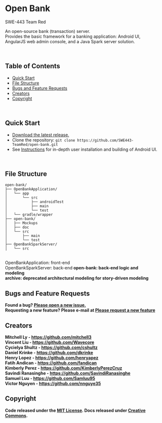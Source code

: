 <h1>Open Bank</h1>
SWE-443 Team Red

An open-source bank (transaction) server.<br>
Provides the basic framework for a banking application: Android UI, AngularJS web admin console, and a Java Spark server solution.

<br>

## Table of Contents

- [Quick Start](#quick-start)
- [File Structure](#file-structure)
- [Bugs and Feature Requests](#bugs-and-feature-requests)
- [Creators](#creators)
- [Copyright](#copyright)

<br>

## Quick Start
- [Download the latest release.](https://github.com/SWE443-TeamRed/open-bank/archive/master.zip)
- Clone the repository: `git clone https://github.com/SWE443-TeamRed/open-bank.git`
- See [Instructions](https://github.com/SWE443-TeamRed/open-bank/blob/master/INSTRUCTIONS) for in-depth user installation and building of Android UI.

<br>

## File Structure

```
open-bank/
├── OpenBankApplication/
│   └── app
│       └── src
│           ├── androidTest
│           ├── main
│           └── test
│   └── gradle/wrapper
├── open-bank/
│   ├── Mockups
│   ├── doc
│   └── src
│       ├── main
│       └── test
├── OpenBankSparkServer/
│   └── src
```
<br>
OpenBankApplication:    front-end<br>
OpenBankSparkServer:    back-end<b>
open-bank:              back-end logic and modeling<br>
archive:                deprecated architectural modeling for story-driven modeling
<br>

## Bugs and Feature Requests
Found a bug? [Please open a new issue.](https://github.com/SWE443-TeamRed/open-bank/issues/new)
<br>
Requesting a new feature? Please e-mail at [Please request a new feature](https://github.com/SWE443-TeamRed/open-bank/issues/new)


## Creators

**Mitchell Ly**
    - <https://github.com/mitchell3>
<br>
**Vincent Liu**
    - <https://github.com/Wavecore>
<br>
**Cycielya Shultz**
    - <https://github.com/cshultz>
<br>
**Daniel Krinke**
    - <https://github.com/dkrinke>
<br>
**Henry Lopez**
    - <https://github.com/henryapez>
<br>
**Fatih Andican**
    - <https://github.com/fandican>
<br>
**Kimberly Perez**
    - <https://github.com/KimberlyPerezCruz>
<br>
**Savindi Ranasinghe**
    - <https://github.com/SavindiRanasinghe>
<br>
**Samuel Luu**
    - <https://github.com/Samluu95>
<br>
**Victor Nguyen**
    - <https://github.com/nnguye35>
<br>

## Copyright
Code released under the [MIT License](https://github.com/SWE443-TeamRed/open-bank/blob/master/LICENSE). Docs released under [Creative Commons](https://github.com/SWE443-TeamRed/open-bank/blob/master/COMMONS).